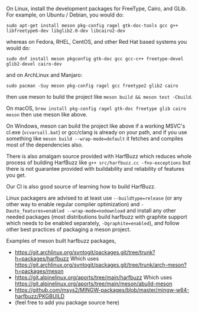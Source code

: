 On Linux, install the development packages for FreeType,
Cairo, and GLib. For example, on Ubuntu / Debian, you would do:

    sudo apt-get install meson pkg-config ragel gtk-doc-tools gcc g++ libfreetype6-dev libglib2.0-dev libcairo2-dev

whereas on Fedora, RHEL, CentOS, and other Red Hat based systems you would do:

    sudo dnf install meson pkgconfig gtk-doc gcc gcc-c++ freetype-devel glib2-devel cairo-dev

and on ArchLinux and Manjaro:

    sudo pacman -Suy meson pkg-config ragel gcc freetype2 glib2 cairo

then use meson to build the project like `meson build && meson test -Cbuild`.

On macOS, `brew install pkg-config ragel gtk-doc freetype glib cairo meson` then use
meson like above.

On Windows, meson can build the project like above if a working MSVC's cl.exe (`vcvarsall.bat`)
or gcc/clang is already on your path, and if you use something like `meson build --wrap-mode=default`
it fetches and compiles most of the dependencies also.

There is also amalgam source provided with HarfBuzz which reduces whole process of building
HarfBuzz like `g++ src/harfbuzz.cc -fno-exceptions` but there is not guarantee provided
with buildability and reliability of features you get.

Our CI is also good source of learning how to build HarfBuzz.

Linux packagers are advised to at least use `--buildtype=release` (or any other way
to enable regular compiler optimization) and `-Dauto_features=enabled --wrap-mode=nodownload`
and install any other needed packages (most distributions build harfbuzz with
graphite support which needs to be enabled separately, `-Dgraphite=enabled`),
and follow other best practices of packaging a meson project.

Examples of meson built harfbuzz packages,
* https://git.archlinux.org/svntogit/packages.git/tree/trunk?h=packages/harfbuzz
  Which uses https://git.archlinux.org/svntogit/packages.git/tree/trunk/arch-meson?h=packages/meson
* https://git.alpinelinux.org/aports/tree/main/harfbuzz
  Which uses https://git.alpinelinux.org/aports/tree/main/meson/abuild-meson
* https://github.com/msys2/MINGW-packages/blob/master/mingw-w64-harfbuzz/PKGBUILD
* (feel free to add you package source here)
